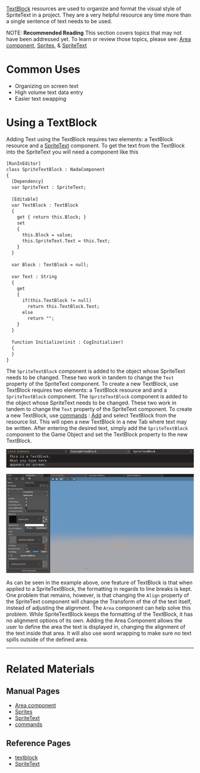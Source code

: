 [TextBlock](https://github.com/ZilchEngine/ZilchDocs/blob/master/code_reference/class_reference/textblock.md) resources are used to organize and format the visual style of SpriteText in a project. They are a very helpful resource any time more than a single sentence of text needs to be used.

NOTE: **Recommended Reading**  This section covers topics that may not have been addressed yet. To learn or review those topics, please see: [Area component](https://github.com/ZilchEngine/ZilchDocs/blob/master/zilch_editor_documentation/zilchmanual/graphics/sprites/area.md), [Sprites](https://github.com/ZilchEngine/ZilchDocs/blob/master/zilch_editor_documentation/zilchmanual/graphics/sprites.md), & [SpriteText](https://github.com/ZilchEngine/ZilchDocs/blob/master/zilch_editor_documentation/zilchmanual/graphics/sprites/spritetext.md)

 # Common Uses

 - Organizing on screen text
 - High volume text data entry
 - Easier text swapping

 # Using a TextBlock
Adding Text using the TextBlock requires two elements: a TextBlock resource and a [SpriteText](https://github.com/ZilchEngine/ZilchDocs/blob/master/code_reference/class_reference/spritetext.md) component. To get the text from the TextBlock into the SpriteText you will need a component like this

```lang=csharp
[RunInEditor]
class SpriteTextBlock : NadaComponent
{
  [Dependency]
  var SpriteText : SpriteText;
  
  [Editable]
  var TextBlock : TextBlock
  {
    get { return this.Block; }
    set
    {
      this.Block = value;
      this.SpriteText.Text = this.Text;
    }
  }
  
  var Block : TextBlock = null;
  
  var Text : String
  {
    get
    {
      if(this.TextBlock != null)
        return this.TextBlock.Text;
      else
        return "";
    }
  }
  
  function Initialize(init : CogInitializer)
  {
  }
}

```

The `SpriteTextBlock` component is added to the object whose SpriteText needs to be changed. These two work in tandem to change the `Text` property of the SpriteText component. To create a new TextBlock, use TextBlock requires two elements: a TextBlock resource and and a `SpriteTextBlock` component. The `SpriteTextBlock` component is added to the object whose SpriteText needs to be changed. These two work in tandem to change the `Text` property of the SpriteText component. To create a new TextBlock, use [commands](https://github.com/ZilchEngine/ZilchDocs/blob/master/zilch_editor_documentation/zilchmanual/editor/editorcommands/commands.md) : [Add](https://github.com/ZilchEngine/ZilchDocs/blob/master/code_reference/command_reference.md#add) and select TextBlock from the resource list. This will open a new TextBlock in a new Tab where text may be written. After entering the desired text, simply add the `SpriteTextBlock` component to the Game Object and set the TextBlock property to the new TextBlock. 


![image](https://raw.githubusercontent.com/ZilchEngine/ZilchFiles/master/doc_files/47035.png)




![TextBlock](https://raw.githubusercontent.com/ZilchEngine/ZilchFiles/master/doc_files/47039.gif)


As can be seen in the example above, one feature of TextBlock is that when applied to a SpriteTextBlock, the formatting in regards to line breaks is kept. One problem that remains, however, is that changing the `Align` property of the SpriteText component will change the Transform of the of the text itself, instead of adjusting the alignment.
The `Area` component can help solve this problem. While SpriteTextBlock keeps the formatting of the TextBlock, it has no alignment options of its own. Adding the Area Component allows the user to define the area the text is displayed in, changing the alignment of the text inside that area. It will also use word wrapping to make sure no text spills outside of the defined area.

---

 # Related Materials
 ## Manual Pages
- [Area component](https://github.com/ZilchEngine/ZilchDocs/blob/master/zilch_editor_documentation.md)
- [Sprites](https://github.com/ZilchEngine/ZilchDocs/blob/master/zilch_editor_documentation.md)
- [SpriteText](https://github.com/ZilchEngine/ZilchDocs/blob/master/zilch_editor_documentation.md)
- [commands](https://github.com/ZilchEngine/ZilchDocs/blob/master/zilch_editor_documentation/zilchmanual/editor/editorcommands/commands.md)

 ## Reference Pages
- [textblock](https://github.com/ZilchEngine/ZilchDocs/blob/master/code_reference/class_reference/textblock.md)
- [SpriteText](https://github.com/ZilchEngine/ZilchDocs/blob/master/code_reference/class_reference/spritetext.md)  

 